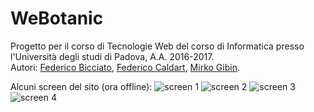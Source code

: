 # WeBotanic

Progetto per il corso di Tecnologie Web del corso di Informatica presso l'Università degli studi di Padova, A.A. 2016-2017. <br>
Autori: [Federico Bicciato](https://github.com/nevepura), [Federico Caldart](https://github.com/Fecsio), [Mirko Gibin](https://github.com/MirkoGibin).<br>

Alcuni screen del sito (ora offline):
![screen 1](https://i.imgur.com/FP354xa.jpg)
![screen 2](https://i.imgur.com/X4KYXq9.jpg)
![screen 3](https://i.imgur.com/Hbddmgj.jpg)
![screen 4](https://i.imgur.com/hc83sPU.jpg)
